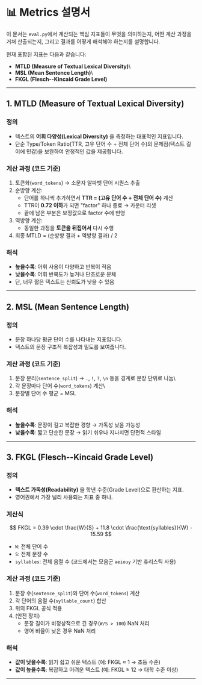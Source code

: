 # 📊 Metrics 설명서

이 문서는 `eval.py`에서 계산되는 핵심 지표들이 무엇을 의미하는지, 어떤
계산 과정을 거쳐 산출되는지, 그리고 결과를 어떻게 해석해야 하는지를
설명합니다.

현재 포함된 지표는 다음과 같습니다:

-   **MTLD (Measure of Textual Lexical Diversity)**\
-   **MSL (Mean Sentence Length)**\
-   **FKGL (Flesch--Kincaid Grade Level)**

------------------------------------------------------------------------

## 1. MTLD (Measure of Textual Lexical Diversity)

### 정의

-   텍스트의 **어휘 다양성(Lexical Diversity)** 을 측정하는 대표적인
    지표입니다.
-   단순 Type/Token Ratio(TTR, 고유 단어 수 ÷ 전체 단어 수)의
    문제점(텍스트 길이에 민감)을 보완하여 안정적인 값을 제공합니다.

### 계산 과정 (코드 기준)

1.  토큰화(`word_tokens`) → 소문자 알파벳 단어 시퀀스 추출
2.  순방향 계산:
    -   단어를 하나씩 추가하면서 **TTR = (고유 단어 수 ÷ 전체 단어 수)**
        계산
    -   TTR이 **0.72 이하**가 되면 "factor" 하나 종료 → 카운터 리셋
    -   끝에 남은 부분은 보정값으로 factor 수에 반영
3.  역방향 계산:
    -   동일한 과정을 **토큰을 뒤집어서** 다시 수행
4.  최종 MTLD = (순방향 결과 + 역방향 결과) / 2

### 해석

-   **높을수록**: 어휘 사용이 다양하고 반복이 적음
-   **낮을수록**: 어휘 반복도가 높거나 단조로운 문체
-   단, 너무 짧은 텍스트는 신뢰도가 낮을 수 있음

------------------------------------------------------------------------

## 2. MSL (Mean Sentence Length)

### 정의

-   문장 하나당 평균 단어 수를 나타내는 지표입니다.
-   텍스트의 문장 구조적 복잡성과 밀도를 보여줍니다.

### 계산 과정 (코드 기준)

1.  문장 분리(`sentence_split`) → `.`, `!`, `?`, `\n` 등을 경계로 문장
    단위로 나눔\
2.  각 문장마다 단어 수(`word_tokens`) 계산\
3.  문장별 단어 수 평균 = MSL

### 해석

-   **높을수록**: 문장이 길고 복잡한 경향 → 가독성 낮음 가능성
-   **낮을수록**: 짧고 단순한 문장 → 읽기 쉬우나 지나치면 단편적 스타일

------------------------------------------------------------------------

## 3. FKGL (Flesch--Kincaid Grade Level)

### 정의

-   **텍스트 가독성(Readability)** 을 학년 수준(Grade Level)으로
    환산하는 지표.
-   영어권에서 가장 널리 사용되는 지표 중 하나.

### 계산식

$$
FKGL = 0.39 \cdot \frac{W}{S} + 11.8 \cdot \frac{\text{syllables}}{W} - 15.59
$$

- `W`: 전체 단어 수
- `S`: 전체 문장 수
- `syllables`: 전체 음절 수 (코드에서는 모음군 `aeiouy` 기반 휴리스틱
사용)

### 계산 과정 (코드 기준)

1.  문장 수(`sentence_split`)와 단어 수(`word_tokens`) 계산
2.  각 단어의 음절 수(`syllable_count`) 합산
3.  위의 FKGL 공식 적용
4.  (안전 장치)
    -   문장 길이가 비정상적으로 긴 경우(`W/S > 100`) NaN 처리
    -   영어 비율이 낮은 경우 NaN 처리

### 해석

-   **값이 낮을수록**: 읽기 쉽고 쉬운 텍스트 (예: FKGL ≈ 1 → 초등 수준)
-   **값이 높을수록**: 복잡하고 어려운 텍스트 (예: FKGL ≥ 12 → 대학 수준
    이상)

------------------------------------------------------------------------
